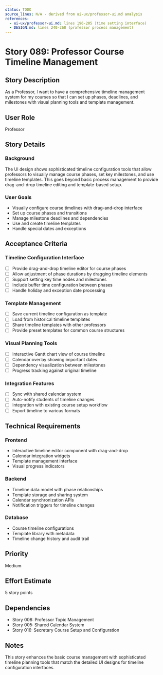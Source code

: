 ```yaml
---
status: TODO
source_lines: N/A - derived from ui-ux/professor-ui.md analysis
references:
  - ui-ux/professor-ui.md: lines 196-205 (time setting interface)
  - DESIGN.md: lines 240-260 (professor process management)
---
```


# Story 089: Professor Course Timeline Management

## Story Description
As a Professor, I want to have a comprehensive timeline management system for my courses so that I can set up phases, deadlines, and milestones with visual planning tools and template management.

## User Role
Professor

## Story Details

### Background
The UI design shows sophisticated timeline configuration tools that allow professors to visually manage course phases, set key milestones, and use timeline templates. This goes beyond basic process management to provide drag-and-drop timeline editing and template-based setup.

### User Goals
- Visually configure course timelines with drag-and-drop interface
- Set up course phases and transitions
- Manage milestone deadlines and dependencies
- Use and create timeline templates
- Handle special dates and exceptions

## Acceptance Criteria

### Timeline Configuration Interface
- [ ] Provide drag-and-drop timeline editor for course phases
- [ ] Allow adjustment of phase durations by dragging timeline elements
- [ ] Support setting key time nodes and milestones
- [ ] Include buffer time configuration between phases
- [ ] Handle holiday and exception date processing

### Template Management
- [ ] Save current timeline configuration as template
- [ ] Load from historical timeline templates
- [ ] Share timeline templates with other professors
- [ ] Provide preset templates for common course structures

### Visual Planning Tools
- [ ] Interactive Gantt chart view of course timeline
- [ ] Calendar overlay showing important dates
- [ ] Dependency visualization between milestones
- [ ] Progress tracking against original timeline

### Integration Features
- [ ] Sync with shared calendar system
- [ ] Auto-notify students of timeline changes
- [ ] Integration with existing course setup workflow
- [ ] Export timeline to various formats

## Technical Requirements

### Frontend
- Interactive timeline editor component with drag-and-drop
- Calendar integration widgets
- Template management interface
- Visual progress indicators

### Backend
- Timeline data model with phase relationships
- Template storage and sharing system
- Calendar synchronization APIs
- Notification triggers for timeline changes

### Database
- Course timeline configurations
- Template library with metadata
- Timeline change history and audit trail

## Priority
Medium

## Effort Estimate
5 story points

## Dependencies
- Story 008: Professor Topic Management
- Story 005: Shared Calendar System
- Story 016: Secretary Course Setup and Configuration

## Notes
This story enhances the basic course management with sophisticated timeline planning tools that match the detailed UI designs for timeline configuration interfaces.